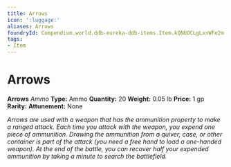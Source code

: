 ```yaml
---
title: Arrows
icon: ':luggage:'
aliases: Arrows
foundryId: Compendium.world.ddb-eureka-ddb-items.Item.kQNUOCLgLxxWFe2m
tags:
- Item
---
```


# Arrows

**Arrows**
_Ammo_
**Type:** Ammo
**Quantity:** 20
**Weight:** 0.05 lb
**Price:** 1 gp
**Rarity:** 
**Attunement:** None

*Arrows are used with a weapon that has the ammunition property to make a ranged attack. Each time you attack with the weapon, you expend one piece of ammunition. Drawing the ammunition from a quiver, case, or other container is part of the attack (you need a free hand to load a one-handed weapon). At the end of the battle, you can recover half your expended ammunition by taking a minute to search the battlefield.*